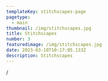 ```yaml
---
templateKey: stitchscapes-page
pagetype:
  - main
thumbnail: /img/stitchscapes.jpg
title: Stitchscapes
number: 3
featuredimage: /img/stitchscapes.jpg
date: 2023-03-10T10:17:05.133Z
description: Stitchscapes
---
```

/